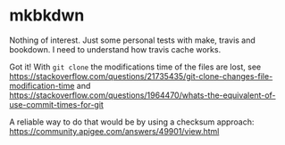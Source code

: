 # mkbkdwn
Nothing of interest. Just some personal tests with make, travis and bookdown. I need to understand how travis cache works.

Got it! With `git clone` the modifications time of the files are lost, see https://stackoverflow.com/questions/21735435/git-clone-changes-file-modification-time and https://stackoverflow.com/questions/1964470/whats-the-equivalent-of-use-commit-times-for-git

A reliable way to do that would be by using a checksum approach: https://community.apigee.com/answers/49901/view.html
